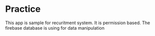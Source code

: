 # Practice

This app is sample for recuritment system. It is permission based. The firebase database is using for data manipulation